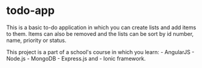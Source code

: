 # todo-app

This is a basic to-do application in which you can create lists and add items to them. Items can also be removed and the lists can be sort by id number, name, priority or status.

This project is a part of a school's course in which you learn:
    - AngularJS
    - Node.js
    - MongoDB
    - Express.js and
    - Ionic framework.
